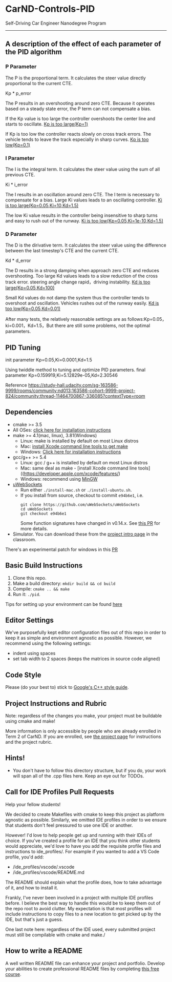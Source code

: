 # CarND-Controls-PID
Self-Driving Car Engineer Nanodegree Program

---
## A description of the effect of each parameter of the PID algorithm
### P Parameter
The P is the proportional term. It calculates the steer value directly proportional to the current CTE.

Kp * p_error

The P results in an overshooting around zero CTE. Because it operates based on a steady state error, the P term can not compensate a bias.

If the Kp value is too large the controller overshoots the center line and starts to oscillate.
[Kp is too large(Kp=1)](video/kp_large.mov)

If Kp is too low the controller reacts slowly on cross track errors. The vehicle tends to leave the track especially in sharp curves.
[Kp is too low(Kp=0.1)](video/kp_low.mov)


### I Parameter
The I is the integral term. It calculates the steer value using the sum of all previous CTE.

Ki * i_error

The I results in an oscillation around zero CTE. The I term is necessary to compensate for a bias.
Large Ki values leads to an oscillating controller.
[Ki is too large(Kp=0.05,Ki=10,Kd=1.5)](video/ki_large.mov)

The low Ki value results in the controller being insensitive to sharp turns and easy to rush out of the runway.
[Ki is too low(Kp=0.05,Ki=1e-10,Kd=1.5)](video/ki_low.mov)

### D Parameter
The D is the dirivative term. It calculates the steer value using the difference between the last timestep's CTE and the current CTE.

Kd * d_error

The D results in a strong damping when approach zero CTE and reduces overshooting.
Too large Kd values leads to a slow reduction of the cross track error.
steering angle change rapid，driving instability.
[Kd is too large(Kp=0.05,Kd=100)](video/kd_large.mov)

Small Kd values do not damp the system thus the controller tends to overshoot and oscillation.
Vehicles rushes out of the runway easily.
[Kd is too low(Kp=0.05,Kd=0.01)](video/kd_low.mov)

After many tests, the relatively reasonable settings are as follows:Kp=0.05，ki=0.001，Kd=1.5，But there are still some problems, not the optimal parameters.

## PID Tuning
init parameter Kp=0.05,Ki=0.0001,Kd=1.5

Using twiddle method to tuning and optimize PID parameters.
final parameter Kp=0.159919,Ki=5.12829e-05,Kd=2.30546

Reference  https://study-hall.udacity.com/sg-163586-9999/rooms/community:nd013:163586-cohort-9999-project-824/community:thread-11464700867-336085?contextType=room


## Dependencies

* cmake >= 3.5
 * All OSes: [click here for installation instructions](https://cmake.org/install/)
* make >= 4.1(mac, linux), 3.81(Windows)
  * Linux: make is installed by default on most Linux distros
  * Mac: [install Xcode command line tools to get make](https://developer.apple.com/xcode/features/)
  * Windows: [Click here for installation instructions](http://gnuwin32.sourceforge.net/packages/make.htm)
* gcc/g++ >= 5.4
  * Linux: gcc / g++ is installed by default on most Linux distros
  * Mac: same deal as make - [install Xcode command line tools]((https://developer.apple.com/xcode/features/)
  * Windows: recommend using [MinGW](http://www.mingw.org/)
* [uWebSockets](https://github.com/uWebSockets/uWebSockets)
  * Run either `./install-mac.sh` or `./install-ubuntu.sh`.
  * If you install from source, checkout to commit `e94b6e1`, i.e.
    ```
    git clone https://github.com/uWebSockets/uWebSockets 
    cd uWebSockets
    git checkout e94b6e1
    ```
    Some function signatures have changed in v0.14.x. See [this PR](https://github.com/udacity/CarND-MPC-Project/pull/3) for more details.
* Simulator. You can download these from the [project intro page](https://github.com/udacity/self-driving-car-sim/releases) in the classroom.

There's an experimental patch for windows in this [PR](https://github.com/udacity/CarND-PID-Control-Project/pull/3)

## Basic Build Instructions

1. Clone this repo.
2. Make a build directory: `mkdir build && cd build`
3. Compile: `cmake .. && make`
4. Run it: `./pid`. 

Tips for setting up your environment can be found [here](https://classroom.udacity.com/nanodegrees/nd013/parts/40f38239-66b6-46ec-ae68-03afd8a601c8/modules/0949fca6-b379-42af-a919-ee50aa304e6a/lessons/f758c44c-5e40-4e01-93b5-1a82aa4e044f/concepts/23d376c7-0195-4276-bdf0-e02f1f3c665d)

## Editor Settings

We've purposefully kept editor configuration files out of this repo in order to
keep it as simple and environment agnostic as possible. However, we recommend
using the following settings:

* indent using spaces
* set tab width to 2 spaces (keeps the matrices in source code aligned)

## Code Style

Please (do your best to) stick to [Google's C++ style guide](https://google.github.io/styleguide/cppguide.html).

## Project Instructions and Rubric

Note: regardless of the changes you make, your project must be buildable using
cmake and make!

More information is only accessible by people who are already enrolled in Term 2
of CarND. If you are enrolled, see [the project page](https://classroom.udacity.com/nanodegrees/nd013/parts/40f38239-66b6-46ec-ae68-03afd8a601c8/modules/f1820894-8322-4bb3-81aa-b26b3c6dcbaf/lessons/e8235395-22dd-4b87-88e0-d108c5e5bbf4/concepts/6a4d8d42-6a04-4aa6-b284-1697c0fd6562)
for instructions and the project rubric.

## Hints!

* You don't have to follow this directory structure, but if you do, your work
  will span all of the .cpp files here. Keep an eye out for TODOs.

## Call for IDE Profiles Pull Requests

Help your fellow students!

We decided to create Makefiles with cmake to keep this project as platform
agnostic as possible. Similarly, we omitted IDE profiles in order to we ensure
that students don't feel pressured to use one IDE or another.

However! I'd love to help people get up and running with their IDEs of choice.
If you've created a profile for an IDE that you think other students would
appreciate, we'd love to have you add the requisite profile files and
instructions to ide_profiles/. For example if you wanted to add a VS Code
profile, you'd add:

* /ide_profiles/vscode/.vscode
* /ide_profiles/vscode/README.md

The README should explain what the profile does, how to take advantage of it,
and how to install it.

Frankly, I've never been involved in a project with multiple IDE profiles
before. I believe the best way to handle this would be to keep them out of the
repo root to avoid clutter. My expectation is that most profiles will include
instructions to copy files to a new location to get picked up by the IDE, but
that's just a guess.

One last note here: regardless of the IDE used, every submitted project must
still be compilable with cmake and make./

## How to write a README
A well written README file can enhance your project and portfolio.  Develop your abilities to create professional README files by completing [this free course](https://www.udacity.com/course/writing-readmes--ud777).


